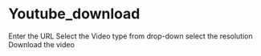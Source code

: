 # Youtube_download

Enter the URL
Select the Video type from drop-down
select the resolution
Download the video

